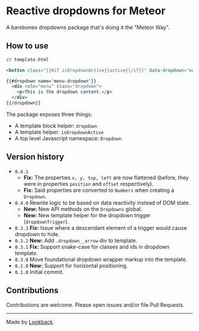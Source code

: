 # Reactive dropdowns for Meteor

A barebones dropdowns package that's doing it the "Meteor Way".

## How to use

```html
// template.html

<button class="{{#if isDropdownActive}}active{{/if}}" data-dropdown="menu-dropdown">Menu</button>

{{#dropdown name='menu-dropdown'}}
  <div role="menu" class="dropdown">
    <p>This is the dropdown content.</p>
  </div>
{{/dropdown}}
```

The package exposes three things:

- A template block helper: `dropdown`
- A template helper: `isDropdownActive`
- A top level Javascript namespace: `Dropdown`

## Version history

- `0.4.1`
  - **Fix:** The properties `x, y, top, left` are now flattened (before, they were in properties `position` and `offset` respectively).
  - **Fix:** Said properties are converted to `Numbers` when creating a `Dropdown`.
- `0.4.0` Rewrite logic to be based on data reactivity instead of DOM state.
  - **New:** New API methods on the `Dropdowns` global.
  - **New:** New template helper for the dropdown trigger (`dropdownTrigger`).
- `0.3.3` **Fix:** Issue where a descendant element of a trigger would cause dropdown to hide.
- `0.3.2` **New:** Add `.dropdown__arrow` div to template.
- `0.3.1` **Fix:** Support snake-case for classes and ids in dropdown template.
- `0.3.0` Move foundational dropdown wrapper markup into the template.
- `0.2.0` **New:** Support for horizontal positioning.
- `0.1.0` Initial commit.

## Contributions

Contributions are welcome. Please open issues and/or file Pull Requests.

***

Made by [Lookback](http://lookback.io).
